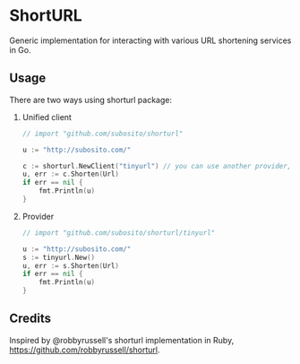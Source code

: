 # ShortURL

Generic implementation for interacting with various URL shortening services in Go.

## Usage

There are two ways using shorturl package:

1. Unified client

    ```go
    // import "github.com/subosito/shorturl"

    u := "http://subosito.com/"

    c := shorturl.NewClient("tinyurl") // you can use another provider, eg: "isgd"
    u, err := c.Shorten(Url)
    if err == nil {
    	fmt.Println(u)
    }
    ```

2. Provider

    ```go
    // import "github.com/subosito/shorturl/tinyurl"

    u := "http://subosito.com/"
    s := tinyurl.New()
    u, err := s.Shorten(Url)
    if err == nil {
    	fmt.Println(u)
    }
    ```

## Credits

Inspired by @robbyrussell's shorturl implementation in Ruby, https://github.com/robbyrussell/shorturl.
